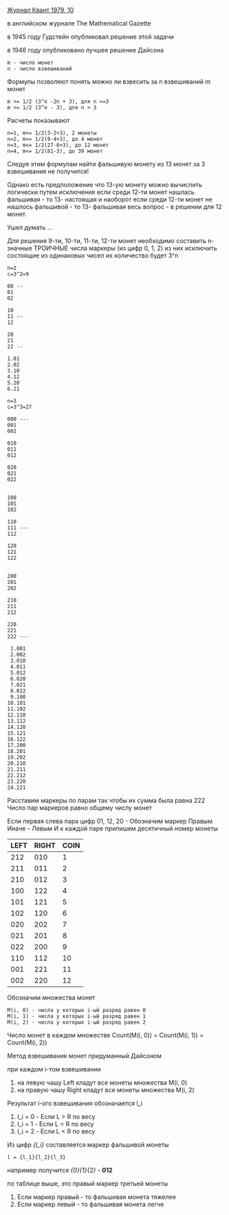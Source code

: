 [Журнал Квант 1979, 10](http://kvant.mccme.ru/1979/10/kak_obnaruzhit_falshivuyu_mone.htm "Журнал Квант 1979, 10")

в английском журнале The Mathematical Gazette

в 1945 году Гудстейн опубликовал решение этой задачи

в 1946 году опубликовано лучшее решение Дайсона

```
m - число монет
n - число взвешиваний
```

Формулы позволяют понять можно ли взвесить за n взвешиваний m монет

```
m <= 1/2 (3^n -2n + 3), для n <=3
m <= 1/2 (3^n - 3), для n > 3
```

Расчеты показывают

```
n=1, m<= 1/2(3-2+3), 2 монеты
n=2, m<= 1/2(9-4+3), до 4 монет
n=3, m<= 1/2(27-6+3), до 12 монет
n=4, m<= 1/2(81-3), до 39 монет
```

Следуя этим формулам
найти фальшивую монету из 13 монет за 3 взвешивания не получится!

Однако есть предположение что 13-ую монету можно вычислить логически путем исключения
если среди 12-ти монет нашлась фальшивая - то 13- настоящая
и наоборот
если среди 12-ти монет не нашлось фальшивой - то 13- фальшивая
весь вопрос - в решении для 12 монет.

Ушел думать ...

Для решения 9-ти, 10-ти, 11-ти, 12-ти монет
необходимо составить n-значные ТРОИЧНЫЕ числа маркеры (из цифр 0, 1, 2)
из них исключить состоящие из одинаковых чисел
их количество будет 3^n

```
n=2
c=3^2=9

00 --
01
02

10
11 --
12

20
21
22 --
```

```
1.01
2.02
3.10
4.12
5.20
6.21
```

```
n=3
c=3^3=27

000 ---
001
002

010
011
012

020
021
022


100
101
102

110
111 ---
112

120
121
122


200
201
202

210
211
212

220
221
222 ---
```

```
 1.001
 2.002
 3.010
 4.011
 5.012
 6.020
 7.021
 8.022
 9.100
10.101
11.102
12.110
13.112
14.120
15.121
16.122
17.200
18.201
19.202
20.210
21.211
22.212
23.220
24.221
```

Расставим маркеры по парам так чтобы их сумма была равна 222
Число пар маркеров равно общему числу монет

Если первая слева пара цифр 01, 12, 20 - Обозначим маркер Правым
Иначе - Левым
И к каждой паре припишем десятичный номер монеты

| LEFT | RIGHT | COIN |
|------|-------|------|
|  212 |   010 |    1 |
|  211 |   011 |    2 |
|  210 |   012 |    3 |
|  100 |   122 |    4 |
|  101 |   121 |    5 |
|  102 |   120 |    6 |
|  020 |   202 |    7 |
|  021 |   201 |    8 |
|  022 |   200 |    9 |
|  110 |   112 |   10 |
|  001 |   221 |   11 |
|  002 |   220 |   12 |

Обозначим множества монет
```
M(i, 0) - числа у которых i-ый разряд равен 0
M(i, 1) - числа у которых i-ый разряд равен 1
M(i, 2) - числа у которых i-ый разряд равен 2
```

Число монет в каждом множестве Count(M(i, 0)) = Count(M(i, 1)) = Count(M(i, 2))

Метод взвешивания монет придуманный Дайсоном

при каждом i-том взвешивании
1. на левую чашу Left кладут все монеты множества M(i, 0)
2. на правую чашу Right кладут все монеты множества M(i, 2)

Результат i-ого взвешивания обозначается l_i
1. l_i = 0 - Если L > R по весу
2. l_i = 1 - Если L = R по весу
3. l_i = 2 - Если L < R по весу

Из цифр *{l_i}*
составляется маркер фальшивой монеты

```
l = {l_1}{l_2}{l_3}
```

например получится *{0}{1}{2}* - **012**

по таблице выше, это правый маркер третьей монеты
1. Если маркер правый - то фальшивая монета тяжелее
2. Если маркер левый - то фальшивая монета легче